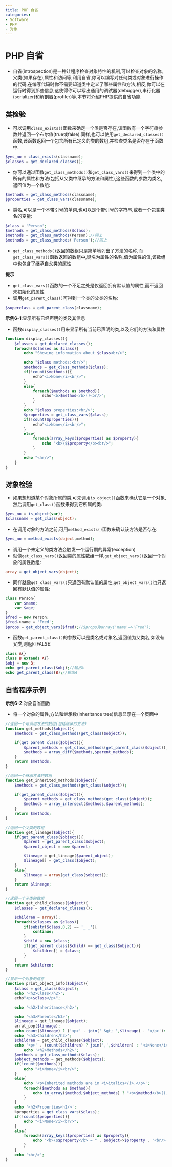 ```yaml
---
title: PHP 自省
categories:
- Software
- PHP
- 对象
---
```

# PHP 自省

- 自省(introspection)是一种让程序检查对象特性的机制,可以检查对象的名称,父类(如果存在),属性和访问等,利用自省,你可以编写对任何类或对象进行操作的代码,在编写代码时你不需要知道类中定义了哪些属性和方法,相反,你可以在运行时得到那些信息,这使得你可以写出通用的调试器(debugger),串行化器(serializer)和解剖器(profiler)等,本节将介绍PHP提供的自省功能

## 类检验

- 可以调用`class_exists()`函数来确定一个类是否存在,该函数有一个字符串参数并返回一个布尔值(true或false),同样,也可以使用`get_declared_classes()`函数,该函数返回一个包含所有已定义的类的数组,并检查类名是否存在于函数中:

```php
$yes_no = class_exists(classname);
$classes = get_declared_classes();
```

- 你可以通过函数`get_class_methods()`和`get_class_vars()`来得到一个类中的所有的属性和方法(包括从父类中继承的方法和属性),这些函数的参数为类名,返回值为一个数组:

```php
$methods = get_class_methods(classname);
$properties = get_class_vars(classname);
```

- 类名,可以是一个不带引号的单词,也可以是个带引号的字符串,或者一个包含类名的变量:

```php
$class = 'Person';
$methods = get_class_methods($class);
$methods = get_class_methods(Person);//同上
$methods = get_class_methods('Person');//同上
```

- `get_class_methods()`返回的数组只是简单地列出了方法的名称,而`get_class_vars()`函数返回的数组中,键名为属性的名称,值为属性的值,该数组中也包含了继承自父类的属性

**提示**

- `get_class_vars()`函数的一个不足之处是仅返回拥有默认值的属性,而不返回未初始化的属性
- 调用`get_parent_class()`可得到一个类的父类的名称:

```php
$superclass = get_parent_class(classname);
```

**示例6-1**:显示所有已经声明的类及其信息

- 函数`display_classes()`用来显示所有当前已声明的类,以及它们的方法和属性

```php
function display_classes(){
    $classes = get_declared_classes();
    foreach($classes as $class){
        echo "Showing information about $class<br/>";

        echo "$class methods:<br/>";
        $methods = get_class_methods($class);
        if(!count($methods)){
            echo"<i>None</i><br/>";
        }
        else{
            foreach($methods as $method){
                echo"<b>$method</b>()<br/>";
            }
        }
        echo "$class properties:<br/>";
        $properties = get_class_vars($class);
        if(!count($properties)){
            echo"<i>None</i><br/>";
        }
        else{
            foreach(array_keys($properties) as $property){
                echo "<b>\$$property</b><br/>";
            }
        }
        echo "<hr/>";
    }
}
```

## 对象检验

- 如果想知道某个对象所属的类,可先调用`is_object()`函数来确认它是一个对象,然后调用`get_class()`函数来得到它所属的类:

```php
$yes_no = is_object(var);
$classname = get_class(object);
```

- 在调用对象的方法之前,可用`method_exists()`函数来确认该方法是否存在:

```php
$yes_no = method_exists(object,method);
```

- 调用一个未定义的类方法会触发一个运行期的异常(exception)
- 就像`get_class_vars()`返回类的属性数组一样,`get_object_vars()`返回一个对象的属性数组:

```php
array = get_object_vars(object);
```

- 同样就像`get_class_vars()`只返回有默认值的属性,`get_object_vars()`也只返回有默认值的属性:

```php
class Person{
    var $name;
    var $age;
}
$fred = new Person;
$fred->name = 'Fred';
$props = get_object_vars($fred);//$props为array('name'=>'Fred');
```

- 函数`get_parent_class()`的参数可以是类名或对象名,返回值为父类名,如没有父类,则返回FALSE:

```php
class A{}
class B extends A{}
$obj = new B;
echo get_parent_class($obj);//输出A
echo get_parent_class(B);//输出A
```

## 自省程序示例

**示例6-2**:对象自省函数

- 将一个对象的属性,方法和继承数(inheritance tree)信息显示在一个页面中

```php
//返回一个可调用方法的数组(包括继承的方法)
function get_methods($object){
    $methods = get_class_methods(get_class($object));

    if(get_parent_class($object)){
        $parent_methods = get_class_methods(get_parent_class($object));
        $methods = array_diff($methods,$parent_methods);
    }
    return $methods;
}

//返回一个继承方法的数组
function get_inherited_methods($object){
    $methods = get_class_methods(get_class($object));

    if(get_parent_class($object)){
        $parent_methods = get_class_methods(get_class($object));
        $methods = array_intersect($methods,$parent_methods);
    }
    return $methods;
}

//返回一个父类的数组
function get_lineage($object){
    if(get_parent_class($object)){
        $parent = get_parent_class($object);
        $parent_object = new $parent;

        $lineage = get_lineage($parent_object);
        $lineage[] = get_class($object);
    }
    else{
        $lineage = array(get_class($object));
    }
    return $lineage;
}

//返回一个子类的数组
function get_child_classes($object){
    $classes = get_declared_classes();

    $children = array();
    foreach($classes as $class){
        if(substr($class,0,2) == '_ _'){
            continue;
        }
        $child = new $class;
        if(get_parent_class($child) == get_class($object)){
            $children[] = $class;
        }
    }
    return $children;
}

//显示一个对象的信息
function print_object_info($object){
    $class = get_class($object);
    echo '<h2>Class</h2>';
    echo"<p>$class</p>";

    echo '<h2>Inheritance</h2>';

    echo '<h3>Parents</h3>';
    $lineage = get_lineage($object);
    arrat_pop($lineage);
    echo count($lineage) ? ('<p>' . join(' &gt; ',$lineage) . '</p>'):'<i>None</i>';
    echo '<h3>Children</h3>';
    $children = get_child_classes($object);
    echo '<p>' . (count($children) ? join(',',$children) : '<i>None</i>') . </p>
        echo '<h2>Methods</h2>';
    $methods = get_class_methods($class);
    $object_methods = get_methods($objects);
    if(!count($methods)){
        echo "<i>None</i><br/>";
    }
    else{
        echo '<p>Inherited methods are in <i>italics</i>.</p>';
        foreach($methods as $method){
            echo in_array($method,$object_methods) ? "<b>$method</b>();<br/>" : "<i>$method</i>();<br/>";
        }
    }
    echo '<h2>Properties<h2/>';
    %properties = get_class_vars($class);
    if(!count($properties)){
        echo "<i>None</i><br/>";
    }
    else{
        foreach(array_keys($properties) as $property){
            echo "<b>\$$preperty</b> = " . $object->$property . '<br/>';
        }
    }
    echo '<hr/>';
}
```